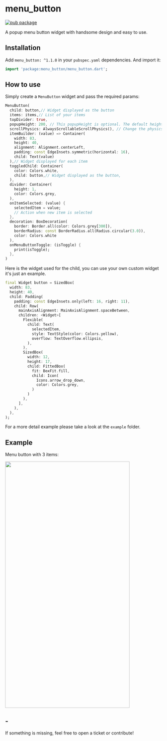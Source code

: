 # menu_button

[![pub package](https://img.shields.io/pub/v/menu_button.svg?style=for-the-badge&color=blue)](https://pub.dartlang.org/packages/menu_button)

A popup menu button widget with handsome design and easy to use.

## Installation

Add `menu_button: ^1.1.0` in your `pubspec.yaml` dependencies. And import it:

```dart
import 'package:menu_button/menu_button.dart';
```

## How to use

Simply create a `MenuButton` widget and pass the required params:

```dart
MenuButton(
  child: button,// Widget displayed as the button
  items: items,// List of your items
  topDivider: true,
  popupHeight: 200, // This popupHeight is optional. The default height is the size of items
  scrollPhysics: AlwaysScrollableScrollPhysics(), // Change the physics of opened menu (example: you can remove or add scroll to menu)
  itemBuilder: (value) => Container(
    width: 83,
    height: 40,
    alignment: Alignment.centerLeft,
    padding: const EdgeInsets.symmetric(horizontal: 16),
    child: Text(value)
  ),// Widget displayed for each item
  toggledChild: Container(
    color: Colors.white,
    child: button,// Widget displayed as the button,
  ),
  divider: Container(
    height: 1,
    color: Colors.grey,
  ),
  onItemSelected: (value) {
    selectedItem = value;
    // Action when new item is selected
  },
  decoration: BoxDecoration(
    border: Border.all(color: Colors.grey[300]),
    borderRadius: const BorderRadius.all(Radius.circular(3.0)),
    color: Colors.white
  ),
  onMenuButtonToggle: (isToggle) {
    print(isToggle);
  },
)
```

Here is the widget used for the child, you can use your own custom widget it's just an example.

```dart
final Widget button = SizedBox(
  width: 83,
  height: 40,
  child: Padding(
    padding: const EdgeInsets.only(left: 16, right: 11),
    child: Row(
      mainAxisAlignment: MainAxisAlignment.spaceBetween,
      children: <Widget>[
        Flexible(
          child: Text(
            selectedItem,
            style: TextStyle(color: Colors.yellow),
            overflow: TextOverflow.ellipsis,
          ),
        ),
        SizedBox(
          width: 12,
          height: 17,
          child: FittedBox(
            fit: BoxFit.fill,
            child: Icon(
              Icons.arrow_drop_down,
              color: Colors.grey,
            )
          )
        ),
      ],
    ),
  ),
);
```

For a more detail example please take a look at the `example` folder.

## Example

Menu button with 3 items:

<img src="https://raw.githubusercontent.com/huextrat/menu_button/master/example/example.gif" width="400" height="790">

## -

If something is missing, feel free to open a ticket or contribute!
